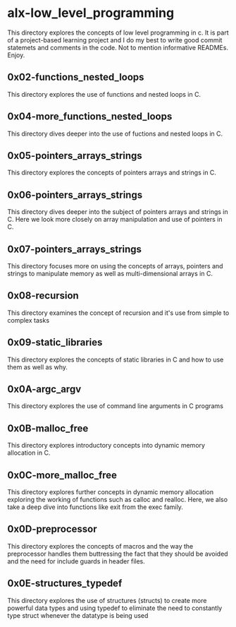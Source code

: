 # alx-low_level_programming


This directory explores the concepts of low level programming in c. It is part of a project-based learning project and I do my best to write good commit statemets and comments in the code. Not to mention informative READMEs. Enjoy.

## 0x02-functions_nested_loops

This directory explores the use of functions and nested loops in C.

## 0x04-more_functions_nested_loops

This directory dives deeper into the use of fuctions and nested loops in C.

## 0x05-pointers_arrays_strings

This directory explores the concepts of pointers arrays and strings in C.

## 0x06-pointers_arrays_strings

This directory dives deeper into the subject of pointers arrays and strings in C. Here we look more closely on array manipulation and use of pointers in C.

## 0x07-pointers_arrays_strings

This directory focuses more on using the concepts of arrays, pointers and strings to manipulate memory as well as multi-dimensional arrays in C.

## 0x08-recursion

This directory examines the concept of recursion and it's use from simple to complex tasks

## 0x09-static_libraries

This directory explores the concepts of static libraries in C and how to use them as well as why.

## 0x0A-argc_argv

This directory explores the use of command line arguments in C programs

## 0x0B-malloc_free

This directory explores introductory concepts into dynamic memory allocation in C.

## 0x0C-more_malloc_free

This directory explores further concepts in dynamic memory allocation exploring the working of functions such as calloc and realloc. Here, we also take a deep dive into functions like exit from the exec family.

## 0x0D-preprocessor

This directory explores the concepts of macros and the way the preprocessor handles them buttressing the fact that they should be avoided and the need for include guards in header files.

## 0x0E-structures_typedef

This directory explores the use of structures (structs) to create more powerful data types and using typedef to eliminate the need to constantly type struct whenever the datatype is being used
